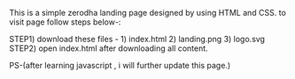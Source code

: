 This is a simple zerodha landing page designed by using HTML and CSS.
to visit page follow steps below-:

STEP1) download these files - 1) index.html 2) landing.png 3) logo.svg
STEP2) open index.html after downloading all content.

PS-(after learning javascript , i will further update this page.)
